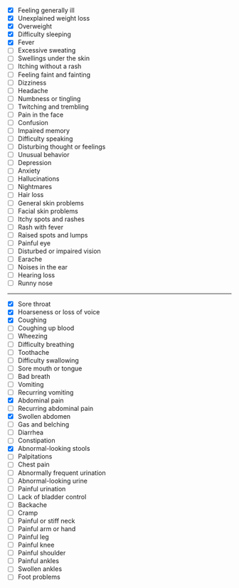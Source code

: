 - [x] Feeling generally ill
- [x] Unexplained weight loss
- [x] Overweight
- [x] Difficulty sleeping
- [x] Fever
- [ ] Excessive sweating
- [ ] Swellings under the skin
- [ ] Itching without a rash
- [ ] Feeling faint and fainting
- [ ] Dizziness
- [ ] Headache
- [ ] Numbness or tingling
- [ ] Twitching and trembling
- [ ] Pain in the face
- [ ] Confusion
- [ ] Impaired memory
- [ ] Difficulty speaking
- [ ] Disturbing thought or feelings
- [ ] Unusual behavior
- [ ] Depression
- [ ] Anxiety
- [ ] Hallucinations
- [ ] Nightmares
- [ ] Hair loss
- [ ] General skin problems
- [ ] Facial skin problems
- [ ] Itchy spots and rashes
- [ ] Rash with fever
- [ ] Raised spots and lumps
- [ ] Painful eye
- [ ] Disturbed or impaired vision
- [ ] Earache
- [ ] Noises in the ear
- [ ] Hearing loss
- [ ] Runny nose

---

- [x] Sore throat
- [x] Hoarseness or loss of voice
- [x] Coughing
- [ ] Coughing up blood
- [ ] Wheezing
- [ ] Difficulty breathing
- [ ] Toothache
- [ ] Difficulty swallowing
- [ ] Sore mouth or tongue
- [ ] Bad breath
- [ ] Vomiting
- [ ] Recurring vomiting
- [x] Abdominal pain
- [ ] Recurring abdominal pain
- [x] Swollen abdomen
- [ ] Gas and belching
- [ ] Diarrhea
- [ ] Constipation
- [x] Abnormal-looking stools
- [ ] Palpitations
- [ ] Chest pain
- [ ] Abnormally frequent urination
- [ ] Abnormal-looking urine
- [ ] Painful urination
- [ ] Lack of bladder control
- [ ] Backache
- [ ] Cramp
- [ ] Painful or stiff neck
- [ ] Painful arm or hand
- [ ] Painful leg
- [ ] Painful knee
- [ ] Painful shoulder
- [ ] Painful ankles
- [ ] Swollen ankles
- [ ] Foot problems
